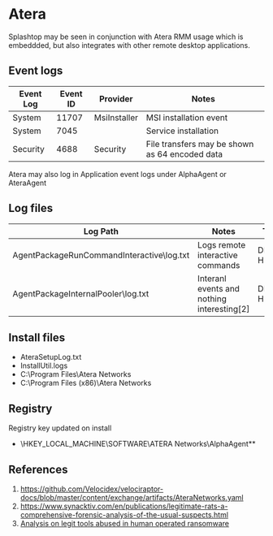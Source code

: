 # Atera 

Splashtop may be seen in conjunction with Atera RMM usage which is embeddded, but also integrates with other remote desktop applications.

## Event logs

|Event Log | Event ID | Provider | Notes
|-|-|-|-
|System|11707|MsiInstaller|MSI installation event|
|System|7045||Service installation
|Security|4688|Security|File transfers may be shown as 64 encoded data

Atera may also log in Application event logs under AlphaAgent or AteraAgent

## Log files

|Log Path|Notes|Timestamp
|-|-|-|
|AgentPackageRunCommandInteractive\log.txt|Logs remote interactive commands|DD/MM/YYYY HH:MM:SS
|AgentPackageInternalPooler\log.txt|Interanl events and nothing interesting[2]|DD/MM/YYYY HH:MM:SS

## Install files

* AteraSetupLog.txt
* InstallUtil.logs
* C:\Program Files\Atera Networks 
* C:\Program Files (x86)\Atera Networks

## Registry

Registry key updated on install

* \HKEY_LOCAL_MACHINE\SOFTWARE\ATERA Networks\AlphaAgent\**

## References

1. https://github.com/Velocidex/velociraptor-docs/blob/master/content/exchange/artifacts/AteraNetworks.yaml
1. https://www.synacktiv.com/en/publications/legitimate-rats-a-comprehensive-forensic-analysis-of-the-usual-suspects.html
1. [Analysis on legit tools abused in human operated ransomware](https://jsac.jpcert.or.jp/archive/2023/pdf/JSAC2023_1_1_yamashige-nakatani-tanaka_en.pdf)